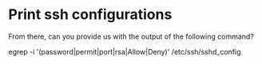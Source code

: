 <!-- TITLE: Egrep -->
<!-- SUBTITLE: A quick summary of Egrep -->

# Print ssh configurations

From there, can you provide us with the output of the following command?

egrep -i '(password|permit|port|rsa|Allow|Deny)' /etc/ssh/sshd_config